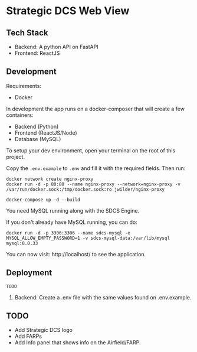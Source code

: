# Strategic DCS Web View

## Tech Stack

- Backend: A python API on FastAPI
- Frontend: ReactJS

## Development

Requirements:
- Docker

In development the app runs on a docker-composer that will create a few containers:

 - Backend (Python)
 - Frontend (ReactJS/Node)
 - Database (MySQL)

To setup your dev environment, open your terminal on the root of this project.


Copy the `.env.example` to `.env` and fill it with the required fields. Then run:

```
docker network create nginx-proxy
docker run -d -p 80:80 --name nginx-proxy --network=nginx-proxy -v /var/run/docker.sock:/tmp/docker.sock:ro jwilder/nginx-proxy

docker-compose up -d --build
```

You need MySQL running along with the SDCS Engine.

If you don't already have MySQL running, you can do:

`docker run -d -p 3306:3306 --name sdcs-mysql -e MYSQL_ALLOW_EMPTY_PASSWORD=1 -v sdcs-mysql-data:/var/lib/mysql mysql:8.0.33`

You can now visit: http://localhost/ to see the application.

## Deployment

`TODO`

1. Backend: Create a .env file with the same values found on .env.example.

## TODO

- Add Strategic DCS logo
- Add FARPs
- Add Info panel that shows info on the Airfield/FARP.
